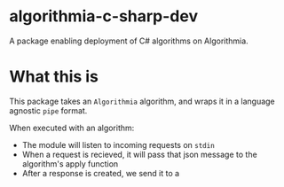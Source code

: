 # algorithmia-c-sharp-dev
A package enabling deployment of C# algorithms on Algorithmia.


# What this is
This package takes an `Algorithmia` algorithm, and wraps it in a language agnostic `pipe` format.

When executed with an algorithm:
* The module will listen to incoming requests on `stdin`
* When a request is recieved, it will pass that json message to the algorithm's apply function
* After a response is created, we send it to a 